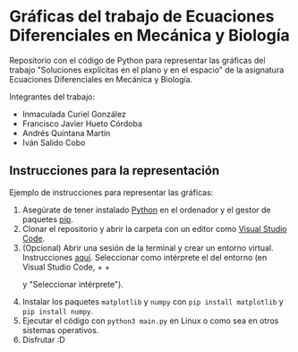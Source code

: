 # Gráficas del trabajo de Ecuaciones Diferenciales en Mecánica y Biología

Repositorio con el código de Python para representar las gráficas del trabajo "Soluciones explícitas en el plano y en el espacio" de la asignatura Ecuaciones Diferenciales en Mecánica y Biología.

Integrantes del trabajo:
- Inmaculada Curiel González
- Francisco Javier Hueto Córdoba
- Andrés Quintana Martín
- Iván Salido Cobo

## Instrucciones para la representación

Ejemplo de instrucciones para representar las gráficas:
1. Asegúrate de tener instalado [Python](https://www.python.org/) en el ordenador y el gestor de paquetes [pip](https://pypi.org/project/pip/).
2. Clonar el repositorio y abrir la carpeta con un editor como [Visual Studio Code](https://code.visualstudio.com/).
3. (Opcional) Abrir una sesión de la terminal y crear un entorno virtual. Instrucciones [aquí](https://docs.python.org/3/library/venv.html). Seleccionar como intérprete el del entorno (en Visual Studio Code, <Ctl> + <Shift> + <P> y "Seleccionar intérprete").
4. Instalar los paquetes `matplotlib` y `numpy` con `pip install matplotlib` y `pip install numpy`.
5. Ejecutar el código con `python3 main.py` en Linux o como sea en otros sistemas operativos.
6. Disfrutar :D
